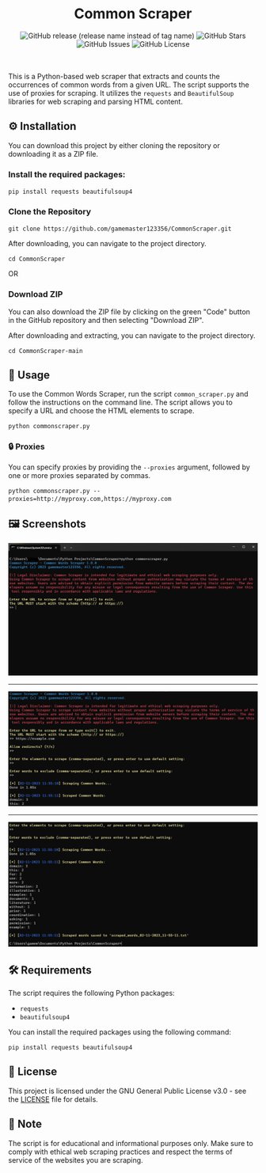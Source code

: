 <h1 align="center">
  Common Scraper
</h1>

<div align="center">
  <img alt="GitHub release (release name instead of tag name)" src="https://img.shields.io/github/v/release/gamemaster123356/CommonScraper?color=dodgerblue&include_prereleases&label=latest&sort=date&style=for-the-badge">
  <img alt="GitHub Stars" src="https://img.shields.io/github/stars/gamemaster123356/CommonScraper?color=dodgerblue&label=stars&style=for-the-badge">
  <img alt="GitHub Issues" src="https://img.shields.io/github/issues/gamemaster123356/CommonScraper?color=dodgerblue&label=issues&style=for-the-badge">
  <img alt="GitHub License" src="https://img.shields.io/badge/LICENSE-gnu%20gpl%20v3-dodgerblue?style=for-the-badge">
</div><br><br>

This is a Python-based web scraper that extracts and counts the occurrences of common words from a given URL. The script supports the use of proxies for scraping. It utilizes the `requests` and `BeautifulSoup` libraries for web scraping and parsing HTML content.

## ⚙️ Installation

You can download this project by either cloning the repository or downloading it as a ZIP file.

### Install the required packages:
```
pip install requests beautifulsoup4
```

### Clone the Repository
```
git clone https://github.com/gamemaster123356/CommonScraper.git
```

After downloading, you can navigate to the project directory.
```
cd CommonScraper
```

OR

### Download ZIP

You can also download the ZIP file by clicking on the green "Code" button in the GitHub repository and then selecting "Download ZIP".

After downloading and extracting, you can navigate to the project directory.
```
cd CommonScraper-main
```

## 🚀 Usage

To use the Common Words Scraper, run the script `common_scraper.py` and follow the instructions on the command line. The script allows you to specify a URL and choose the HTML elements to scrape.
```
python commonscraper.py
```

### 🔒 Proxies

You can specify proxies by providing the `--proxies` argument, followed by one or more proxies separated by commas.
```
python commonscraper.py --proxies=http://myproxy.com,https://myproxy.com
```

## 🖼️ Screenshots
![Screenshot 1](https://github.com/gamemaster123356/CommonScraper/blob/github-assets/screenshot1.png)

<hr>

![Screenshot 2](https://github.com/gamemaster123356/CommonScraper/blob/github-assets/screenshot2.png)

<hr>

![Screenshot 3](https://github.com/gamemaster123356/CommonScraper/blob/github-assets/screenshot3.png)

## 🛠️ Requirements

The script requires the following Python packages:

- `requests`
- `beautifulsoup4`

You can install the required packages using the following command:
```
pip install requests beautifulsoup4
```

## 📝 License

This project is licensed under the GNU General Public License v3.0 - see the [LICENSE](LICENSE) file for details.

## 📌 Note

The script is for educational and informational purposes only. Make sure to comply with ethical web scraping practices and respect the terms of service of the websites you are scraping.
